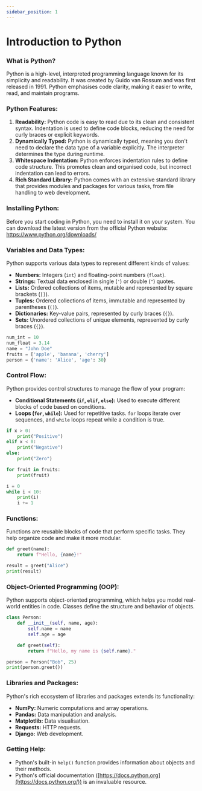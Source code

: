 ```yaml
---
sidebar_position: 1
---
```

# Introduction to Python

### What is Python?

Python is a high-level, interpreted programming language known for its simplicity and readability. It was created by Guido van Rossum and was first released in 1991. Python emphasises code clarity, making it easier to write, read, and maintain programs.

### Python Features:

1. **Readability:** Python code is easy to read due to its clean and consistent syntax. Indentation is used to define code blocks, reducing the need for curly braces or explicit keywords.
2. **Dynamically Typed:** Python is dynamically typed, meaning you don't need to declare the data type of a variable explicitly. The interpreter determines the type during runtime.
3. **Whitespace Indentation:** Python enforces indentation rules to define code structure. This promotes clean and organised code, but incorrect indentation can lead to errors.
4. **Rich Standard Library:** Python comes with an extensive standard library that provides modules and packages for various tasks, from file handling to web development.

### Installing Python:

Before you start coding in Python, you need to install it on your system. You can download the latest version from the official Python website: https://www.python.org/downloads/

### Variables and Data Types:

Python supports various data types to represent different kinds of values:

- **Numbers:** Integers (`int`) and floating-point numbers (`float`).
- **Strings:** Textual data enclosed in single (`'`) or double (`"`) quotes.
- **Lists:** Ordered collections of items, mutable and represented by square brackets (`[]`).
- **Tuples:** Ordered collections of items, immutable and represented by parentheses (`()`).
- **Dictionaries:** Key-value pairs, represented by curly braces (`{}`).
- **Sets:** Unordered collections of unique elements, represented by curly braces (`{}`).

```python
num_int = 10
num_float = 3.14
name = "John Doe"
fruits = ['apple', 'banana', 'cherry']
person = {'name': 'Alice', 'age': 30}

```

### Control Flow:

Python provides control structures to manage the flow of your program:

- **Conditional Statements (`if`, `elif`, `else`):** Used to execute different blocks of code based on conditions.
- **Loops (`for`, `while`):** Used for repetitive tasks. `for` loops iterate over sequences, and `while` loops repeat while a condition is true.

```python
if x > 0:
    print("Positive")
elif x < 0:
    print("Negative")
else:
    print("Zero")

for fruit in fruits:
    print(fruit)

i = 0
while i < 10:
    print(i)
    i += 1

```

### Functions:

Functions are reusable blocks of code that perform specific tasks. They help organize code and make it more modular.

```python
def greet(name):
    return f"Hello, {name}!"

result = greet("Alice")
print(result)

```

### Object-Oriented Programming (OOP):

Python supports object-oriented programming, which helps you model real-world entities in code. Classes define the structure and behavior of objects.

```python
class Person:
    def __init__(self, name, age):
        self.name = name
        self.age = age

    def greet(self):
        return f"Hello, my name is {self.name}."

person = Person("Bob", 25)
print(person.greet())

```

### Libraries and Packages:

Python's rich ecosystem of libraries and packages extends its functionality:

- **NumPy:** Numeric computations and array operations.
- **Pandas:** Data manipulation and analysis.
- **Matplotlib:** Data visualisation.
- **Requests:** HTTP requests.
- **Django:** Web development.

### Getting Help:

- Python's built-in `help()` function provides information about objects and their methods.
- Python's official documentation ([https://docs.python.org](https://docs.python.org/)) is an invaluable resource.